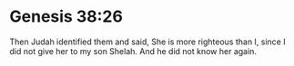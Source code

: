 # Genesis 38:26

Then Judah identified them and said, She is more righteous than I, since I did not give her to my son Shelah. And he did not know her again.
